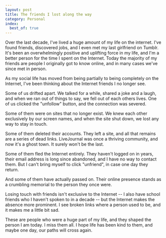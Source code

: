 ```yaml
---
layout: post
title: The friends I lost along the way
category: Personal
index:
  best_of: true
---
```


Over the last decade, I've lived a huge amount of my life on the internet.
I've found friends, discovered jobs, and I even met my last girlfriend on Tumblr.
It's been an overwhelmingly positive and uplifting force in my life, and I'm a better person for the time I spent on the Internet.
Today the majority of my friends are people I originally got to know online, and in many cases we've since met in person.

As my social life has moved from being partially to being completely on the Internet, I've been thinking about the Internet friends I no longer see.

Some of us drifted apart.
We talked for a while, shared a joke and a laugh, and when we ran out of things to say, we fell out of each others lives.
One of us clicked the "unfollow" button, and the connection was severed.

Some of them were on sites that no longer exist.
We knew each other exclusively by our screen names, and when the site shut down, we lost any way to stay in touch.

Some of them deleted their accounts.
They left a site, and all that remains are a series of dead links.
LiveJournal was once a thriving community, and now it's a ghost town.
It surely won't be the last.

Some of them fled the Internet entirely.
They haven't logged on in years, their email address is long since abandoned, and I have no way to contact them.
But I can't bring myself to click "unfriend", in case one day they return.

And some of them have actually passed on.
Their online presence stands as a crumbling memorial to the person they once were.

Losing touch with friends isn't exclusive to the Internet -- I also have school friends who I haven't spoken to in a decade -- but the Internet makes the absence more prominent.
I see broken links where a person used to be, and it makes me a little bit sad.

These are people who were a huge part of my life, and they shaped the person I am today.
I miss them all.
I hope life has been kind to them, and maybe one day, our paths will cross again.